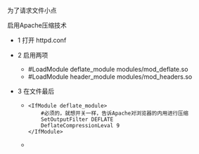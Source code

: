 为了请求文件小点

启用Apache压缩技术

- 1  打开  httpd.conf

- 2  启用两项

  - #LoadModule deflate_module modules/mod_deflate.so
  - #LoadModule header_module modules/mod_headers.so

- 3  在文件最后

  - ```
    <IfModule deflate_module>
    	#必须的，就想开关一样，告诉Apache对浏览器的内用进行压缩
    	SetOutputFilter DEFLATE
    	DeflateCompressionLeval 9
    </IfModule>
    ```

  - 